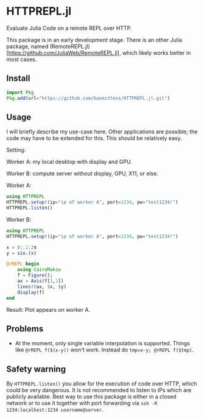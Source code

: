 # HTTPREPL.jl
Evaluate Julia Code on a remote REPL over HTTP.

This package is in an early development stage. There is an other Julia package, named (RemoteREPL.jl)[https://github.com/JuliaWeb/RemoteREPL.jl], which likely works better in most cases.

## Install

```julia
import Pkg
Pkg.add(url="https://github.com/baxmittens/HTTPREPL.jl.git")
```

## Usage

I will briefly describe my use-case here. Other applications are possible; the code may have to be extended for this. This should be relatively easy.

Setting:

Worker A: my local desktop with display and GPU.

Worker B: compute server without display, GPU, X11, or else.

Worker A:
```julia
using HTTPREPL
HTTPREPL.setup!(ip="ip of worker A", port=1234, pw="test1234!")
HTTPREPL.listen()
```

Worker B:
```julia
using HTTPREPL
HTTPREPL.setup!(ip="ip of worker A", port=1234, pw="test1234!")

x = 0:.1:2π
y = sin.(x)

@rREPL begin
    using CairoMakie
    f = Figure();
    ax = Axis(f[1,1])
    lines!(ax, $x, $y)
    display(f)
end
```

Result: Plot appears on worker A.

## Problems

 - At the moment, only single variable interpolation is supported. Things like `@rREPL f($(x-y))` won't work. Instead do `tmp=x-y; @rREPL f($tmp)`. 

## Safety warning

By `HTTPREPL.listen()` you allow for the execution of code over HTTP, which could be very dangerous. It is not recommended to listen to IPs which are publicly available. Best way to use this package is either in a closed network or to use it together with port forwarding via `ssh -R 1234:localhost:1234 username@server`. 
